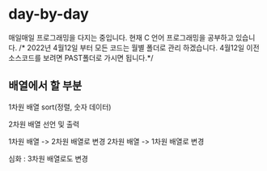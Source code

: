 # day-by-day
매일매일 프로그래밍을 다지는 중입니다.
현재 C 언어 프로그래밍을 공부하고 있습니다.
/* 2022년 4월12일 부터 모든 코드는 월별 폴더로 관리 하겠습니다. 4월12일 이전 소스코드를 보려면 PAST폴더로 가시면 됩니다.*/


## 배열에서 할 부분
1차원 배열 sort(정렬, 숫자 데이터)

2차원 배열 선언 및 출력

1차원 배열 -> 2차원 배열로 변경
2차원 배열 -> 1차원 배열로 변경

심화 : 3차원 배열로도 변경


